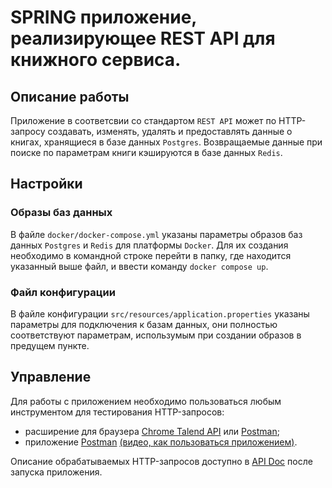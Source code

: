 # SPRING приложение, реализирующее REST API для книжного сервиса.

## Описание работы
Приложение в соответсвии со стандартом `REST API` может по HTTP-запросу создавать, изменять, удалять и предоставлять
данные о книгах, хранящиеся в базе данных `Postgres`. Возвращаемые данные при поиске по параметрам книги кэшируются
в базе данных `Redis`.

## Настройки

### Образы баз данных
В файле `docker/docker-compose.yml` указаны параметры образов баз данных `Postgres` и `Redis` для платформы `Docker`.
Для их создания необходимо в командной строке перейти в папку, где находится указанный выше файл, и ввести команду
`docker compose up`.

### Файл конфигурации
В файле конфигурации `src/resources/application.properties` указаны параметры для подключения к базам данных, они
полностью соответствуют параметрам, использумым при создании образов в предущем пункте.

## Управление
Для работы с приложением необходимо пользоваться любым инструментом для тестирования HTTP-запросов:
* расширение для браузера [Chrome Talend API](https://chrome.google.com/webstore/detail/talend-api-tester-free-ed/aejoelaoggembcahagimdiliamlcdmfm)
  или [Postman](https://chrome.google.com/webstore/detail/postman/fhbjgbiflinjbdggehcddcbncdddomop?hl=ru);
* приложение [Postman](https://www.postman.com/downloads/) [(видео, как пользоваться приложением)](https://youtu.be/V1fRT3RVCRw).

Описание обрабатываемых HTTP-запросов доступно в [API Doc](http://localhost:8080/swagger-ui/index.html) после
запуска приложения.